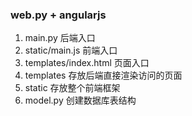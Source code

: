 ### web.py + angularjs
1. main.py 后端入口
2. static/main.js 前端入口
3. templates/index.html 页面入口
4. templates 存放后端直接渲染访问的页面
5. static 存放整个前端框架
6. model.py 创建数据库表结构